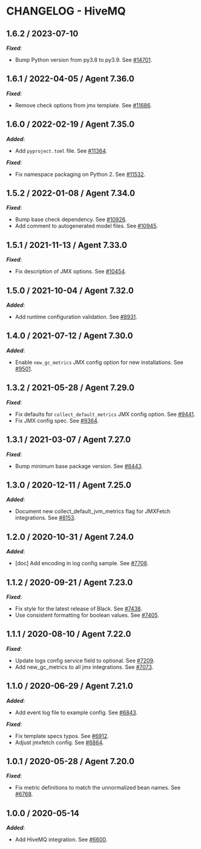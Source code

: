 # CHANGELOG - HiveMQ

## 1.6.2 / 2023-07-10

***Fixed***:

* Bump Python version from py3.8 to py3.9. See [#14701](https://github.com/DataDog/integrations-core/pull/14701).

## 1.6.1 / 2022-04-05 / Agent 7.36.0

***Fixed***: 

* Remove check options from jmx template. See [#11686](https://github.com/DataDog/integrations-core/pull/11686).


## 1.6.0 / 2022-02-19 / Agent 7.35.0

***Added***: 

* Add `pyproject.toml` file. See [#11364](https://github.com/DataDog/integrations-core/pull/11364).

***Fixed***: 

* Fix namespace packaging on Python 2. See [#11532](https://github.com/DataDog/integrations-core/pull/11532).


## 1.5.2 / 2022-01-08 / Agent 7.34.0

***Fixed***: 

* Bump base check dependency. See [#10926](https://github.com/DataDog/integrations-core/pull/10926).
* Add comment to autogenerated model files. See [#10945](https://github.com/DataDog/integrations-core/pull/10945).


## 1.5.1 / 2021-11-13 / Agent 7.33.0

***Fixed***: 

* Fix description of JMX options. See [#10454](https://github.com/DataDog/integrations-core/pull/10454).


## 1.5.0 / 2021-10-04 / Agent 7.32.0

***Added***: 

* Add runtime configuration validation. See [#8931](https://github.com/DataDog/integrations-core/pull/8931).


## 1.4.0 / 2021-07-12 / Agent 7.30.0

***Added***: 

* Enable `new_gc_metrics` JMX config option for new installations. See [#9501](https://github.com/DataDog/integrations-core/pull/9501).


## 1.3.2 / 2021-05-28 / Agent 7.29.0

***Fixed***: 

* Fix defaults for `collect_default_metrics` JMX config option. See [#9441](https://github.com/DataDog/integrations-core/pull/9441).
* Fix JMX config spec. See [#9364](https://github.com/DataDog/integrations-core/pull/9364).


## 1.3.1 / 2021-03-07 / Agent 7.27.0

***Fixed***: 

* Bump minimum base package version. See [#8443](https://github.com/DataDog/integrations-core/pull/8443).


## 1.3.0 / 2020-12-11 / Agent 7.25.0

***Added***: 

* Document new collect_default_jvm_metrics flag for JMXFetch integrations. See [#8153](https://github.com/DataDog/integrations-core/pull/8153).


## 1.2.0 / 2020-10-31 / Agent 7.24.0

***Added***: 

* [doc] Add encoding in log config sample. See [#7708](https://github.com/DataDog/integrations-core/pull/7708).


## 1.1.2 / 2020-09-21 / Agent 7.23.0

***Fixed***: 

* Fix style for the latest release of Black. See [#7438](https://github.com/DataDog/integrations-core/pull/7438).
* Use consistent formatting for boolean values. See [#7405](https://github.com/DataDog/integrations-core/pull/7405).


## 1.1.1 / 2020-08-10 / Agent 7.22.0

***Fixed***: 

* Update logs config service field to optional. See [#7209](https://github.com/DataDog/integrations-core/pull/7209).
* Add new_gc_metrics to all jmx integrations. See [#7073](https://github.com/DataDog/integrations-core/pull/7073).


## 1.1.0 / 2020-06-29 / Agent 7.21.0

***Added***: 

* Add event log file to example config. See [#6843](https://github.com/DataDog/integrations-core/pull/6843).

***Fixed***: 

* Fix template specs typos. See [#6912](https://github.com/DataDog/integrations-core/pull/6912).
* Adjust jmxfetch config. See [#6864](https://github.com/DataDog/integrations-core/pull/6864).


## 1.0.1 / 2020-05-28 / Agent 7.20.0

***Fixed***: 

* Fix metric definitions to match the unnormalized bean names. See [#6768](https://github.com/DataDog/integrations-core/pull/6768).


## 1.0.0 / 2020-05-14

***Added***: 

* Add HiveMQ integration. See [#6600](https://github.com/DataDog/integrations-core/pull/6600).

